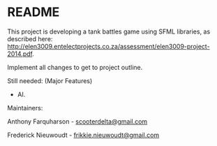 # README #

This project is developing a tank battles game using SFML libraries, as described here: http://elen3009.entelectprojects.co.za/assessment/elen3009-project-2014.pdf.

Implement all changes to get to project outline.

Still needed: (Major Features)

- AI.

Maintainers:

Anthony Farquharson - <scooterdelta@gmail.com>

Frederick Nieuwoudt - <frikkie.nieuwoudt@gmail.com>